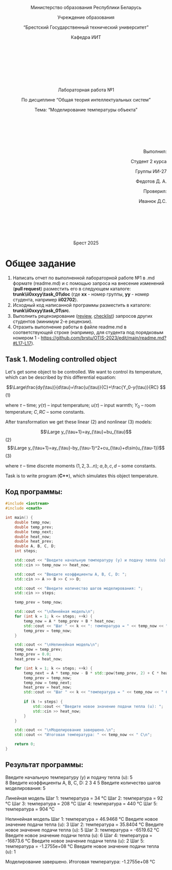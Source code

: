 <p align="center"> Министерство образования Республики Беларусь</p>
<p align="center">Учреждение образования</p>
<p align="center">“Брестский Государственный технический университет”</p>
<p align="center">Кафедра ИИТ</p>
<br><br><br><br><br><br><br>
<p align="center">Лабораторная работа №1</p>
<p align="center">По дисциплине “Общая теория интеллектуальных систем”</p>
<p align="center">Тема: “Моделирование температуры объекта”</p>
<br><br><br><br><br>
<p align="right">Выполнил:</p>
<p align="right">Студент 2 курса</p>
<p align="right">Группы ИИ-27</p>
<p align="right">Федотов Д. А.</p>
<p align="right">Проверил:</p>
<p align="right">Иванюк Д.С.</p>
<br><br><br><br><br>
<p align="center">Брест 2025</p>

# Общее задание #
1. Написать отчет по выполненной лабораторной работе №1 в .md формате (readme.md) и с помощью запроса на внесение изменений (**pull request**) разместить его в следующем каталоге: **trunk\ii0xxyy\task_01\doc** (где **xx** - номер группы, **yy** - номер студента, например **ii02702**).
2. Исходный код написанной программы разместить в каталоге: **trunk\ii0xxyy\task_01\src**.
3. Выполнить рецензирование ([review](https://linearb.io/blog/code-review-on-github), [checklist](https://linearb.io/blog/code-review-checklist)) запросов других студентов (минимум 2-е рецензии).
4. Отразить выполнение работы в файле readme.md в соответствующей строке (например, для студента под порядковым номером 1 - https://github.com/brstu/OTIS-2023/edit/main/readme.md?#L17-L17).

## Task 1. Modeling controlled object ##
Let's get some object to be controlled. We want to control its temperature, which can be described by this differential equation:

$$\Large\frac{dy(\tau)}{d\tau}=\frac{u(\tau)}{C}+\frac{Y_0-y(\tau)}{RC} $$ (1)

where $\tau$ – time; $y(\tau)$ – input temperature; $u(\tau)$ – input warmth; $Y_0$ – room temperature; $C,RC$ – some constants.

After transformation we get these linear (2) and nonlinear (3) models:


$$\Large y_{\tau+1}=ay_{\tau}+bu_{\tau}$$ (2)
$$\Large y_{\tau+1}=ay_{\tau}-by_{\tau-1}^2+cu_{\tau}+d\sin(u_{\tau-1})$$ (3)

where $\tau$ – time discrete moments ($1,2,3{\dots}n$); $a,b,c,d$ – some constants.

Task is to write program (**С++**), which simulates this object temperature.


## Код программы:
```C++
#include <iostream>
#include <cmath>

int main() {
    double temp_now;
    double temp_prev;
    double temp_next;
    double heat_now;
    double heat_prev;
    double A, B, C, D;
    int steps;

    std::cout << "Введите начальную температуру (y) и подачу тепла (u): ";
    std::cin >> temp_now >> heat_now;

    std::cout << "Введите коэффициенты A, B, C, D: ";
    std::cin >> A >> B >> C >> D;

    std::cout << "Введите количество шагов моделирования: ";
    std::cin >> steps;

    temp_prev = temp_now;

    std::cout << "\nЛинейная модель\n";
    for (int k = 1; k <= steps; ++k) {
        temp_now = A * temp_prev + B * heat_now;
        std::cout << "Шаг " << k << ": температура = " << temp_now << " C\n";
        temp_prev = temp_now;
    }

    std::cout << "\nНелинейная модель\n";
    temp_now = temp_prev;
    temp_prev = 0.0;
    heat_prev = heat_now;

    for (int k = 1; k <= steps; ++k) {
        temp_next = A * temp_now - B * std::pow(temp_prev, 2) + C * heat_now + D * std::sin(heat_prev);
        temp_prev = temp_now;
        temp_now = temp_next;
        heat_prev = heat_now;
        std::cout << "Шаг " << k << "температура = " << temp_now << " C\n";
        
        if (k != steps) {
            std::cout << "Введите новое значение подачи тепла (u): ";
            std::cin >> heat_now;
        }
    }

    std::cout << "\nМоделирование завершено.\n";
    std::cout << "Итоговая температура: " << temp_now << " C\n";

    return 0;
}


```

## Результат программы:

Введите начальную температуру (y) и подачу тепла (u): 5  
8
Введите коэффициенты A, B, C, D: 2
3
4
5
Введите количество шагов моделирования: 5

Линейная модель
Шаг 1: температура = 34 °C
Шаг 2: температура = 92 °C
Шаг 3: температура = 208 °C
Шаг 4: температура = 440 °C
Шаг 5: температура = 904 °C

Нелинейная модель
Шаг 1: температура = 46.9468 °C
Введите новое значение подачи тепла (u): 3
Шаг 2: температура = 35.8404 °C
Введите новое значение подачи тепла (u): 5
Шаг 3: температура = -6519.62 °C
Введите новое значение подачи тепла (u): 6
Шаг 4: температура = -16873.6 °C
Введите новое значение подачи тепла (u): 2
Шаг 5: температура = -1.2755e+08 °C
Введите новое значение подачи тепла (u): 1

Моделирование завершено.
Итоговая температура: -1.2755e+08 °C
